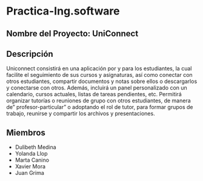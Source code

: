 # Practica-Ing.software

## Nombre del Proyecto: UniConnect

## Descripción
Uniconnect consistirá en una aplicación por y para los estudiantes, la cual facilite el seguimiento de sus cursos y asignaturas, así como conectar con otros estudiantes, compartir documentos y notas sobre ellos o descargarlos y conectarse con otros. Además, incluirá un panel personalizado con un calendario, cursos actuales, listas de tareas pendientes, etc. Permitirá organizar tutorías o reuniones de grupo con otros estudiantes, de manera de” profesor-particular” o adoptando el rol de tutor, para formar grupos de trabajo, reunirse y compartir los archivos y presentaciones.

## Miembros
 - Dulibeth Medina 
 - Yolanda Llop 
 - Marta Canino
 - Xavier Mora 
 - Juan Grima 
